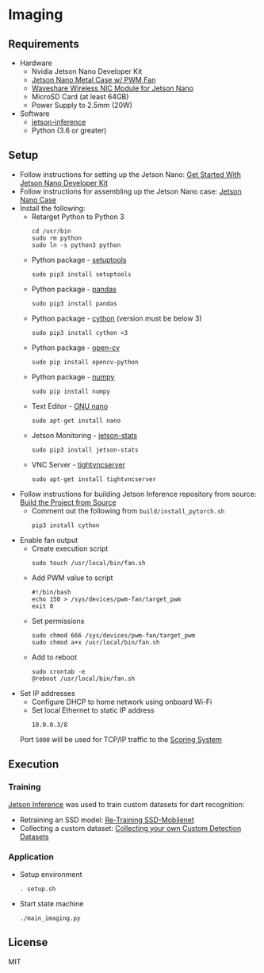 # Imaging

## Requirements
- Hardware
    - Nvidia Jetson Nano Developer Kit
    - [Jetson Nano Metal Case w/ PWM Fan](https://www.amazon.com/dp/B07Z2MFTYC)
    - [Waveshare Wireless NIC Module for Jetson Nano](https://www.amazon.com/dp/B07SGDRG34)
    - MicroSD Card (at least 64GB)
    - Power Supply to 2.5mm (20W)
- Software
    - [jetson-inference](https://github.com/dusty-nv/jetson-inference/tree/master)
    - Python (3.6 or greater)

## Setup
- Follow instructions for setting up the Jetson Nano: [Get Started With Jetson Nano Developer Kit](https://developer.nvidia.com/embedded/learn/get-started-jetson-nano-devkit#intro)
- Follow instructions for assembling up the Jetson Nano case: [Jetson Nano Case](https://www.waveshare.com/wiki/Jetson_Nano_Case_(C))
- Install the following:
    - Retarget Python to Python 3
        ```
        cd /usr/bin
        sudo rm python
        sudo ln -s python3 python
        ```
    - Python package - [setuptools](https://pypi.org/project/setuptools/)
        ```
        sudo pip3 install setuptools
        ```
    - Python package - [pandas](https://pypi.org/project/pandas/)
        ```
        sudo pip3 install pandas
        ```
    - Python package - [cython](https://pypi.org/project/Cython/) (version must be below 3)
        ```
        sudo pip3 install cython <3
        ```
    - Python package - [open-cv](https://pypi.org/project/opencv-python/)
        ```
        sudo pip install opencv-python
        ```
    - Python package - [numpy](https://pypi.org/project/numpy/)
        ```
        sudo pip install numpy
        ```
    - Text Editor - [GNU nano](https://www.nano-editor.org/)
        ```
        sudo apt-get install nano
        ```
    - Jetson Monitoring - [jetson-stats](https://pypi.org/project/jetson-stats/)
        ```
        sudo pip3 install jetson-stats
        ```
    - VNC Server - [tightvncserver](https://www.tightvnc.com/)
        ```
        sudo apt-get install tightvncserver
        ```
- Follow instructions for building Jetson Inference repository from source: [Build the Project from Source](https://github.com/dusty-nv/jetson-inference/blob/master/docs/building-repo-2.md)
    - Comment out the following from `build/install_pytorch.sh`
        ```
        pip3 install cython
        ```
- Enable fan output
    - Create execution script
        ```
        sudo touch /usr/local/bin/fan.sh
        ``` 
    - Add PWM value to script
        ```
        #!/bin/bash
        echo 150 > /sys/devices/pwm-fan/target_pwm
        exit 0
        ```
    - Set permissions
        ```
        sudo chmod 666 /sys/devices/pwm-fan/target_pwm
        sudo chmod a+x /usr/local/bin/fan.sh
        ```
    - Add to reboot
        ```
        sudo crontab -e
        @reboot /usr/local/bin/fan.sh
        ```
- Set IP addresses
    - Configure DHCP to home network using onboard Wi-Fi
    - Set local Ethernet to static IP address
        ```
        10.0.0.3/8
        ```
    Port `5000` will be used for TCP/IP traffic to the [Scoring System](https://github.com/kparlak/dart-scoring-system/tree/main/scoring)

## Execution

### Training
[Jetson Inference](https://github.com/dusty-nv/jetson-inference/tree/master) was used to train custom datasets for dart recognition:
- Retraining an SSD model: [Re-Training SSD-Mobilenet](https://github.com/dusty-nv/jetson-inference/blob/master/docs/pytorch-ssd.md)
- Collecting a custom dataset: [Collecting your own Custom Detection Datasets](https://github.com/dusty-nv/jetson-inference/blob/master/docs/pytorch-collect-detection.md)

### Application
- Setup environment
    ```
    . setup.sh
    ```
- Start state machine
    ```
    ./main_imaging.py
    ```

## License
MIT
